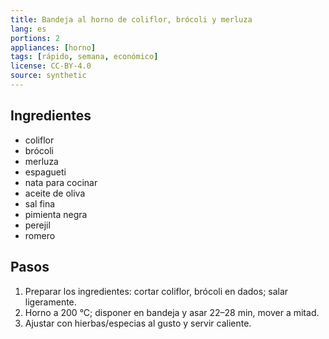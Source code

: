 ```yaml
---
title: Bandeja al horno de coliflor, brócoli y merluza
lang: es
portions: 2
appliances: [horno]
tags: [rápido, semana, económico]
license: CC-BY-4.0
source: synthetic
---
```

## Ingredientes
- coliflor
- brócoli
- merluza
- espagueti
- nata para cocinar
- aceite de oliva
- sal fina
- pimienta negra
- perejil
- romero

## Pasos
1. Preparar los ingredientes: cortar coliflor, brócoli en dados; salar ligeramente.
2. Horno a 200 °C; disponer en bandeja y asar 22–28 min, mover a mitad.
3. Ajustar con hierbas/especias al gusto y servir caliente.
